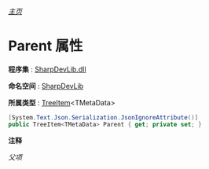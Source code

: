 ###### [主页](./Index.md "主页")

# Parent 属性

**程序集** : [SharpDevLib.dll](./SharpDevLib.assembly.md "SharpDevLib.dll")

**命名空间** : [SharpDevLib](./SharpDevLib.namespace.md "SharpDevLib")

**所属类型** : [TreeItem](./SharpDevLib.TreeItem.1.md "TreeItem")\<TMetaData\>

``` csharp
[System.Text.Json.Serialization.JsonIgnoreAttribute()]
public TreeItem<TMetaData> Parent { get; private set; }
```

**注释**

*父项*



